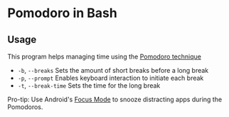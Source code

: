 # Pomodoro in Bash
## Usage
This program helps managing time using the [Pomodoro technique](https://en.wikipedia.org/wiki/Pomodoro_Technique)
* `-b`, `--breaks`      Sets the amount of short breaks before a long break
* `-p`, `--prompt`      Enables keyboard interaction to initiate each break
* `-t`, `--break-time`  Sets the time for the long break

Pro-tip: Use Android's [Focus Mode](https://www.blog.google/products/android/android-focus-mode/) to snooze distracting apps during the Pomodoros.
